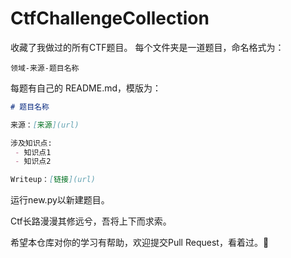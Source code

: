 # CtfChallengeCollection
收藏了我做过的所有CTF题目。
每个文件夹是一道题目，命名格式为：

`领域-来源-题目名称`

每题有自己的 README.md，模版为：

```markdown
# 题目名称

来源：[来源](url)

涉及知识点:
 - 知识点1
 - 知识点2

Writeup：[链接](url)

```

运行new.py以新建题目。

Ctf长路漫漫其修远兮，吾将上下而求索。

希望本仓库对你的学习有帮助，欢迎提交Pull Request，看着过。👏